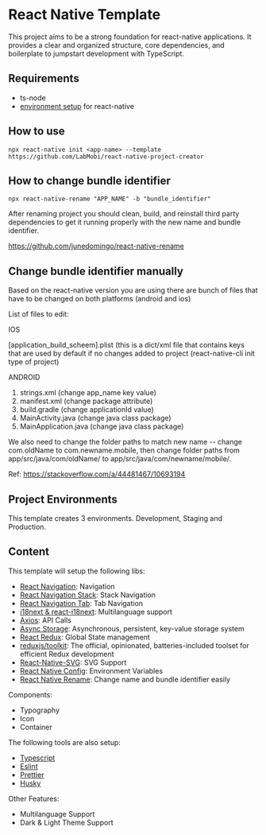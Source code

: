 # React Native Template

This project aims to be a strong foundation for react-native applications. It provides a clear and organized structure, core dependencies, and boilerplate to jumpstart development with TypeScript.

## Requirements

- ts-node
- [environment setup](https://reactnative.dev/docs/environment-setup) for
  react-native

## How to use

```
npx react-native init <app-name> --template https://github.com/LabMobi/react-native-project-creator
```

## How to change bundle identifier

```
npx react-native-rename "APP_NAME" -b "bundle_identifier"
```

After renaming project you should clean, build, and reinstall third party dependencies to get it running properly with the new name and bundle identifier.

https://github.com/junedomingo/react-native-rename

## Change bundle identifier manually

Based on the react-native version you are using there are bunch of files that have to be changed on both platforms (android and ios)

List of files to edit:

IOS

[application_build_scheem].plist (this is a dict/xml file that contains keys that are used by default if no changes added to project (react-native-cli init type of project)

ANDROID

1. strings.xml (change app_name key value)
2. manifest.xml (change package attribute)
3. build.gradle (change applicationId value)
4. MainActivity.java (change java class package)
5. MainApplication.java (change java class package)

We also need to change the folder paths to match new name -- change com.oldName to com.newname.mobile, then change folder paths from app/src/java/com/oldName/ to app/src/java/com/newname/mobile/.

Ref: https://stackoverflow.com/a/44481467/10693194

## Project Environments

This template creates 3 environments. Development, Staging and Production.

## Content

This template will setup the following libs:

- [React Navigation](https://reactnavigation.org): Navigation
- [React Navigation Stack](https://reactnavigation.org/docs/hello-react-navigation): Stack Navigation
- [React Navigation Tab](https://reactnavigation.org/docs/tab-based-navigation): Tab Navigation
- [i18next & react-i18next](https://www.i18next.com): Multilanguage support
- [Axios](https://github.com/axios/axios): API Calls
- [Async Storage](https://github.com/react-native-async-storage/async-storage#readme): Asynchronous, persistent, key-value storage system
- [React Redux](https://github.com/reduxjs/react-redux): Global State management
- [reduxjs/toolkit](https://redux-toolkit.js.org): The official, opinionated, batteries-included toolset for efficient Redux development
- [React-Native-SVG](https://github.com/software-mansion/react-native-svg): SVG Support
- [React Native Config](https://github.com/luggit/react-native-config): Environment Variables
- [React Native Rename](https://github.com/junedomingo/react-native-rename): Change name and bundle identifier easily

Components:

- Typography
- Icon
- Container

The following tools are also setup:

- [Typescript](https://www.typescriptlang.org/)
- [Eslint](https://eslint.org/)
- [Prettier](https://prettier.io/)
- [Husky](https://typicode.github.io/husky/#/)

Other Features:

- Multilanguage Support
- Dark & Light Theme Support
